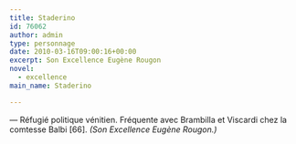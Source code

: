 ```yaml
---
title: Staderino
id: 76062
author: admin
type: personnage
date: 2010-03-16T09:00:16+00:00
excerpt: Son Excellence Eugène Rougon
novel:
  - excellence
main_name: Staderino

---
```

— Réfugié politique vénitien. Fréquente avec Brambilla et Viscardi chez la comtesse Balbi [66]. _(Son Excellence Eugène Rougon.)_